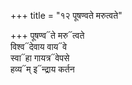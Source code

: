 +++
title = "१२ पूषण्वते मरुत्वते"

+++
पूषण्व᳓ते मरु᳓त्वते  
विश्व᳓देवाय वाय᳓वे  
स्वा᳓हा गायत्र᳓वेपसे  
हव्य᳓म् इ᳓न्द्राय कर्तन